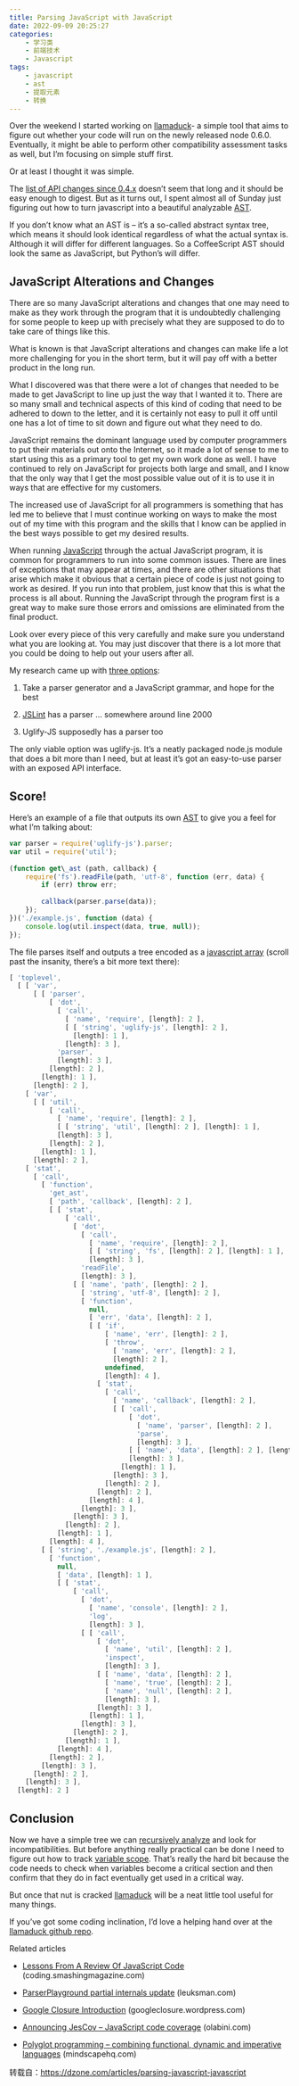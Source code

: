 ```yaml
---
title: Parsing JavaScript with JavaScript
date: 2022-09-09 20:25:27
categories:
    - 学习类
    - 前端技术
    - Javascript
tags: 
    - javascript
    - ast
    - 提取元素
    - 转换
---
```

Over the weekend I started working on [llamaduck](https://github.com/Swizec/llamaduck)\- a simple tool that aims to figure out whether your code will run on the newly released node 0.6.0. Eventually, it might be able to perform other compatibility assessment tasks as well, but I’m focusing on simple stuff first.

Or at least I thought it was simple.
<!-- more -->
The [list of API changes since 0.4.x](https://github.com/joyent/node/wiki/API-changes-between-v0.4-and-v0.6) doesn’t seem that long and it should be easy enough to digest. But as it turns out, I spent almost all of Sunday just figuring out how to turn javascript into a beautiful analyzable [AST](http://en.wikipedia.org/wiki/Abstract_syntax_tree).

If you don’t know what an AST is – it’s a so-called abstract syntax tree, which means it should look identical regardless of what the actual syntax is. Although it will differ for different languages. So a CoffeeScript AST should look the same as JavaScript, but Python’s will differ.

## JavaScript Alterations and Changes

There are so many JavaScript alterations and changes that one may need to make as they work through the program that it is undoubtedly challenging for some people to keep up with precisely what they are supposed to do to take care of things like this. 

What is known is that JavaScript alterations and changes can make life a lot more challenging for you in the short term, but it will pay off with a better product in the long run. 

What I discovered was that there were a lot of changes that needed to be made to get JavaScript to line up just the way that I wanted it to. There are so many small and technical aspects of this kind of coding that need to be adhered to down to the letter, and it is certainly not easy to pull it off until one has a lot of time to sit down and figure out what they need to do. 

JavaScript remains the dominant language used by computer programmers to put their materials out onto the Internet, so it made a lot of sense to me to start using this as a primary tool to get my own work done as well. I have continued to rely on JavaScript for projects both large and small, and I know that the only way that I get the most possible value out of it is to use it in ways that are effective for my customers. 

The increased use of JavaScript for all programmers is something that has led me to believe that I must continue working on ways to make the most out of my time with this program and the skills that I know can be applied in the best ways possible to get my desired results. 

When running [JavaScript](https://dzone.com/articles/javascript-quiz-11) through the actual JavaScript program, it is common for programmers to run into some common issues. There are lines of exceptions that may appear at times, and there are other situations that arise which make it obvious that a certain piece of code is just not going to work as desired. If you run into that problem, just know that this is what the process is all about. Running the JavaScript through the program first is a great way to make sure those errors and omissions are eliminated from the final product. 

Look over every piece of this very carefully and make sure you understand what you are looking at. You may just discover that there is a lot more that you could be doing to help out your users after all. 

My research came up with [three options](https://dzone.com/articles/javascript-quiz-9):

1. Take a parser generator and a JavaScript grammar, and hope for the best
    
2. [JSLint](http://www.jslint.com/) has a parser … somewhere around line 2000
    
3. Uglify-JS supposedly has a parser too
    

The only viable option was uglify-js. It’s a neatly packaged node.js module that does a bit more than I need, but at least it’s got an easy-to-use parser with an exposed API interface.

## Score!

Here’s an example of a file that outputs its own [AST](https://dzone.com/articles/javascript-prototypal-inheritance) to give you a feel for what I’m talking about:

```js
var parser = require('uglify-js').parser;
var util = require('util');
 
(function get\_ast (path, callback) {
    require('fs').readFile(path, 'utf-8', function (err, data) {
        if (err) throw err;
 
        callback(parser.parse(data));
    });
})('./example.js', function (data) {
    console.log(util.inspect(data, true, null));
});
```

The file parses itself and outputs a tree encoded as a [javascript array](https://dzone.com/articles/javascript-module-system) (scroll past the insanity, there’s a bit more text there):
```js
[ 'toplevel',
  [ [ 'var',
      [ [ 'parser',
          [ 'dot',
            [ 'call',
              [ 'name', 'require', [length]: 2 ],
              [ [ 'string', 'uglify-js', [length]: 2 ],
                [length]: 1 ],
              [length]: 3 ],
            'parser',
            [length]: 3 ],
          [length]: 2 ],
        [length]: 1 ],
      [length]: 2 ],
    [ 'var',
      [ [ 'util',
          [ 'call',
            [ 'name', 'require', [length]: 2 ],
            [ [ 'string', 'util', [length]: 2 ], [length]: 1 ],
            [length]: 3 ],
          [length]: 2 ],
        [length]: 1 ],
      [length]: 2 ],
    [ 'stat',
      [ 'call',
        [ 'function',
          'get_ast',
          [ 'path', 'callback', [length]: 2 ],
          [ [ 'stat',
              [ 'call',
                [ 'dot',
                  [ 'call',
                    [ 'name', 'require', [length]: 2 ],
                    [ [ 'string', 'fs', [length]: 2 ], [length]: 1 ],
                    [length]: 3 ],
                  'readFile',
                  [length]: 3 ],
                [ [ 'name', 'path', [length]: 2 ],
                  [ 'string', 'utf-8', [length]: 2 ],
                  [ 'function',
                    null,
                    [ 'err', 'data', [length]: 2 ],
                    [ [ 'if',
                        [ 'name', 'err', [length]: 2 ],
                        [ 'throw',
                          [ 'name', 'err', [length]: 2 ],
                          [length]: 2 ],
                        undefined,
                        [length]: 4 ],
                      [ 'stat',
                        [ 'call',
                          [ 'name', 'callback', [length]: 2 ],
                          [ [ 'call',
                              [ 'dot',
                                [ 'name', 'parser', [length]: 2 ],
                                'parse',
                                [length]: 3 ],
                              [ [ 'name', 'data', [length]: 2 ], [length]: 1 ],
                              [length]: 3 ],
                            [length]: 1 ],
                          [length]: 3 ],
                        [length]: 2 ],
                      [length]: 2 ],
                    [length]: 4 ],
                  [length]: 3 ],
                [length]: 3 ],
              [length]: 2 ],
            [length]: 1 ],
          [length]: 4 ],
        [ [ 'string', './example.js', [length]: 2 ],
          [ 'function',
            null,
            [ 'data', [length]: 1 ],
            [ [ 'stat',
                [ 'call',
                  [ 'dot',
                    [ 'name', 'console', [length]: 2 ],
                    'log',
                    [length]: 3 ],
                  [ [ 'call',
                      [ 'dot',
                        [ 'name', 'util', [length]: 2 ],
                        'inspect',
                        [length]: 3 ],
                      [ [ 'name', 'data', [length]: 2 ],
                        [ 'name', 'true', [length]: 2 ],
                        [ 'name', 'null', [length]: 2 ],
                        [length]: 3 ],
                      [length]: 3 ],
                    [length]: 1 ],
                  [length]: 3 ],
                [length]: 2 ],
              [length]: 1 ],
            [length]: 4 ],
          [length]: 2 ],
        [length]: 3 ],
      [length]: 2 ],
    [length]: 3 ],
  [length]: 2 ]
```

## Conclusion

Now we have a simple tree we can [recursively analyze](https://dzone.com/articles/javascript-attacks-in-webviews) and look for incompatibilities. But before anything really practical can be done I need to figure out how to track [variable scope](http://en.wikipedia.org/wiki/Scope_%2528programming%2529). That’s really the hard bit because the code needs to check when variables become a critical section and then confirm that they do in fact eventually get used in a critical way.

But once that nut is cracked [llamaduck](https://github.com/Swizec/llamaduck) will be a neat little tool useful for many things.

If you’ve got some coding inclination, I’d love a helping hand over at the [llamaduck github repo](https://github.com/Swizec/llamaduck).

Related articles

- [Lessons From A Review Of JavaScript Code](http://coding.smashingmagazine.com/2011/10/27/lessons-from-a-review-of-javascript-code/) (coding.smashingmagazine.com)
    
- [ParserPlayground partial internals update](http://leuksman.com/log/2011/09/29/parserplayground-partial-internals-update/) (leuksman.com)
    
- [Google Closure Introduction](http://googleclosure.wordpress.com/2011/08/27/google-closure-introduction/) (googleclosure.wordpress.com)
    
- [Announcing JesCov – JavaScript code coverage](http://olabini.com/blog/2011/11/announcing-jescov-javascript-code-coverage/) (olabini.com)
    
- [Polyglot programming – combining functional, dynamic and imperative languages](http://www.mindscapehq.com/blog/index.php/2011/07/21/polyglot-programming-some-lessons-learned/) (mindscapehq.com)

转载自：https://dzone.com/articles/parsing-javascript-javascript